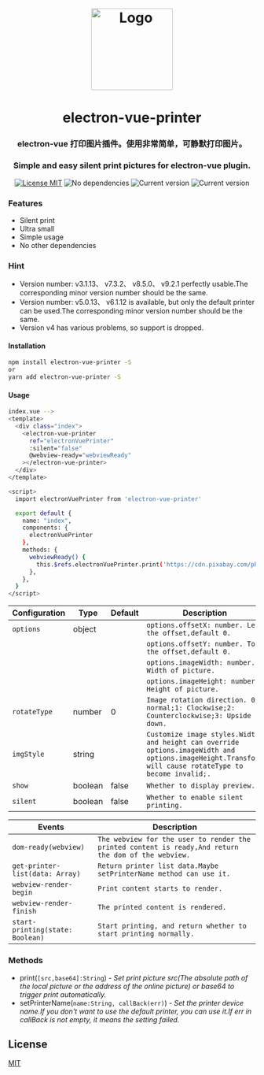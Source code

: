 <h1 align="center">
   <img alt="Logo" width="166" src="https://cdn.pixabay.com/photo/2017/06/10/07/29/printer-2389244_960_720.png"/>
</h1>
<h1 align="center">
   electron-vue-printer
</h1>

<h3 align="center">
    electron-vue 打印图片插件。使用非常简单，可静默打印图片。
</h3>
<h3 align="center">
 	Simple and easy silent print pictures for electron-vue plugin.
</h3>

 <p align="center">
     <a href="https://choosealicense.com/licenses/mit/"><img
         alt="License MIT"
         src="https://img.shields.io/badge/licence-MIT-blue.svg?style=flat-square"></a>
     <img alt="No dependencies"
         src="https://img.shields.io/badge/dependencies-none-3387e0.svg?style=flat-square">
     <img alt="Current version"
             src="https://img.shields.io/badge/build-passing-brightgreen">
     <img alt="Current version"
             src="https://img.shields.io/badge/version-1.0.0-brightgreen">
 </p>

### Features
* Silent print
* Ultra small
* Simple usage
* No other dependencies

### Hint
* Version number: v3.1.13、 v7.3.2、 v8.5.0、 v9.2.1 perfectly usable.The corresponding minor version number should be the same.
* Version number: v5.0.13、 v6.1.12 is available, but only the default printer can be used.The corresponding minor version number should be the same.
* Version v4 has various problems, so support is dropped.

#### Installation

``` bash
npm install electron-vue-printer -S
or
yarn add electron-vue-printer -S
```
#### Usage

``` bash
index.vue -->
<template>
  <div class="index">
    <electron-vue-printer
      ref="electronVuePrinter"
      :silent="false"
      @webview-ready="webviewReady"
    ></electron-vue-printer>
  </div>
</template>

<script>
  import electronVuePrinter from 'electron-vue-printer'

  export default {
    name: "index",
    components: {
      electronVuePrinter
    },
    methods: {
      webviewReady() {
        this.$refs.electronVuePrinter.print('https://cdn.pixabay.com/photo/2017/06/10/07/29/printer-2389244_960_720.png');
      },
    },
  }
</script>
```
| Configuration | Type  |Default| Description
| ------------- | ----- | ----- | ----------- |
| `options`    | object |       | `options.offsetX: number. Left the offset,default 0.` |
|              |        |       | `options.offsetY: number. Top the offset,default 0.` |
|              |        |       | `options.imageWidth: number. Width of picture.` |
|              |        |       | `options.imageHeight: number. Height of picture.` |
| `rotateType` | number |   0   | `Image rotation direction. 0: normal;1: Clockwise;2: Counterclockwise;3: Upside down.` |
| `imgStyle`   | string |       | `Customize image styles.Width and height can override options.imageWidth and options.imageHeight.Transform will cause rotateType to become invalid;.` |
| `show`       | boolean| false | `Whether to display preview..` |
| `silent`     | boolean| false | `Whether to enable silent printing.` |


| Events            | Description
| -------------- | ----------- |
| `dom-ready(webview)`  | `The webview for the user to render the printed content is ready,And return the dom of the webview.` |
| `get-printer-list(data: Array)`  | `Return printer list data.Maybe setPrinterName method can use it.` |
| `webview-render-begin`  | `Print content starts to render.` |
| `webview-render-finish`  | `The printed content is rendered.` |
| `start-printing(state: Boolean)`  | `Start printing, and return whether to start printing normally.` |

### Methods
* print(`[src,base64]:String`) _- Set print picture src(The absolute path of the local picture or the address of the online picture) or base64 to trigger print automatically._
* setPrinterName(`name:String, callBack(err)`) _- Set the printer device name.If you don't want to use the default printer, you can use it.If err in callBack is not empty, it means the setting failed._

## License

[MIT](LICENSE)
